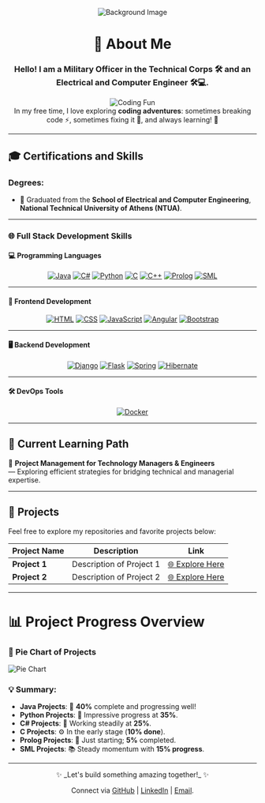 <div align="center">
  
![Background Image](https://github.com/nikouliciousp/nikouliciousp/blob/main/back.gif)

</div>

<div align="center">

# **👋 About Me**
  
### Hello! I am a **Military Officer** in the **Technical Corps** 🛠️ and an **Electrical and Computer Engineer** 🛠️💻.

![Coding Fun](https://github.com/nikouliciousp/nikouliciousp/blob/main/m19074.gif)  
In my free time, I love exploring **coding adventures**: sometimes breaking code ⚡, sometimes fixing it 🔧, and always learning! 🌱

</div>

---

## **🎓 Certifications and Skills**

### **Degrees**:
- 📘 Graduated from the **School of Electrical and Computer Engineering**, **National Technical University of Athens (NTUA)**.  

---

### **🌐 Full Stack Development Skills**

#### **💻 Programming Languages**  

<div align="center">

[![Java](https://img.shields.io/badge/Java-F80000?logo=java&logoColor=white)](https://docs.oracle.com/javase/tutorial/) 
[![C#](https://img.shields.io/badge/C%23-239120?logo=csharp&logoColor=white)](https://learn.microsoft.com/en-us/dotnet/csharp/) 
[![Python](https://img.shields.io/badge/Python-3776AB?logo=python&logoColor=white)](https://docs.python.org/3/tutorial/) 
[![C](https://img.shields.io/badge/C-A8B9CC?logo=c&logoColor=white)](https://devdocs.io/c/) 
[![C++](https://img.shields.io/badge/C++-00599C?logo=cplusplus&logoColor=white)](https://cplusplus.com/doc/tutorial/) 
[![Prolog](https://img.shields.io/badge/Prolog-B73A3A?logo=swi-prolog&logoColor=white)](https://www.swi-prolog.org/pldoc/doc_for?object=manual) 
[![SML](https://img.shields.io/badge/SML-8B0000?logo=standard-ml&logoColor=white)](https://www.smlnj.org/doc/)

</div>

---

#### **🎨 Frontend Development**

<div align="center">

[![HTML](https://img.shields.io/badge/HTML5-E34F26?logo=html5&logoColor=white)](https://developer.mozilla.org/en-US/docs/Web/HTML) 
[![CSS](https://img.shields.io/badge/CSS3-1572B6?logo=css3&logoColor=white)](https://developer.mozilla.org/en-US/docs/Web/CSS) 
[![JavaScript](https://img.shields.io/badge/JavaScript-F7DF1E?logo=javascript&logoColor=black)](https://developer.mozilla.org/en-US/docs/Web/JavaScript) 
[![Angular](https://img.shields.io/badge/Angular-DD0031?logo=angular&logoColor=white)](https://angular.io/tutorial) 
[![Bootstrap](https://img.shields.io/badge/Bootstrap-7952B3?logo=bootstrap&logoColor=white)](https://getbootstrap.com/docs/5.3/getting-started/introduction/)

</div>

---

#### **🖥️ Backend Development**

<div align="center">

[![Django](https://img.shields.io/badge/Django-092E20?logo=django&logoColor=white)](https://docs.djangoproject.com/en/4.2/intro/) 
[![Flask](https://img.shields.io/badge/Flask-000000?logo=flask&logoColor=white)](https://flask.palletsprojects.com/en/2.3.x/tutorial/) 
[![Spring](https://img.shields.io/badge/Spring-6DB33F?logo=spring&logoColor=white)](https://spring.io/guides) 
[![Hibernate](https://img.shields.io/badge/Hibernate-59666C?logo=hibernate&logoColor=white)](https://hibernate.org/orm/documentation/)

</div>

---

#### **🛠️ DevOps Tools**

<div align="center">

[![Docker](https://img.shields.io/badge/Docker-2496ED?logo=docker&logoColor=white)](https://docs.docker.com/)

</div>

---

## **🚀 Current Learning Path**  
📘 **Project Management for Technology Managers & Engineers**  
&mdash; Exploring efficient strategies for bridging technical and managerial expertise.

---

## **📂 Projects**  

Feel free to explore my repositories and favorite projects below:  

| **Project Name** | **Description**           | **Link**             |
|------------------|---------------------------|----------------------|
| **Project 1**    | Description of Project 1  | [🌐 Explore Here](#) |
| **Project 2**    | Description of Project 2  | [🌐 Explore Here](#) |

---

# **📊 Project Progress Overview**  

### **🎯 Pie Chart of Projects**  
![Pie Chart](https://quickchart.io/chart?c=%7B%22type%22%3A%22pie%22%2C%22data%22%3A%7B%22labels%22%3A%5B%22Java%22%2C%22Python%22%2C%22C%23%22%2C%22C%22%2C%22Prolog%22%2C%22SML%22%5D%2C%22datasets%22%3A%5B%7B%22data%22%3A%5B40%2C35%2C25%2C10%2C5%2C15%5D%7D%5D%7D%7D)  

### **💡 Summary**:  
- **Java Projects**: 🚀 **40%** complete and progressing well!  
- **Python Projects**: 🐍 Impressive progress at **35%**.  
- **C# Projects**: 🔧 Working steadily at **25%**.  
- **C Projects**: ⚙️ In the early stage (**10% done**).  
- **Prolog Projects**: 📘 Just starting; **5%** completed.  
- **SML Projects**: 📚 Steady momentum with **15% progress**.  

---

<div align="center">✨ _Let's build something amazing together!_ ✨  

Connect via [GitHub](https://github.com/nikouliciousp) | [LinkedIn](www.linkdin.com/in/periklis-nikoulis) | [Email](nikouliciousp@gmail.com).  

</div>
